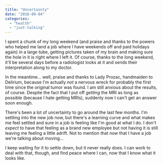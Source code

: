 ```yaml
---
title: "Uncertainty"
date: "2016-09-04"
categories: 
  - "health"
  - "just-talking"
---
```


I spent a chunk of my long weekend (and praise and thanks to the powers who helped me land a job where I have weekends off and paid holidays again) in a large tube, getting pictures taken of my brain and making sure the hole in it is right where I left it. Of course, thanks to the long weekend, it'll be several days before a radiologist looks at it and sends their interpretation along to my doctor.

In the meantime... well, praise and thanks to Lady Prozac, handmaiden to Delirium, because I'm actually _not_ a nervous wreck for probably the first time since the original tumor was found. I am still anxious about the results, of course. Despite the fact that I put off _getting_ the MRI as long as possible (because I hate getting MRIs), suddenly now I can't get an answer soon enough.

There's been a lot of uncertainty to go around the last few months. I'm settling into the new job now, but there's a learning curve and what makes me feel settled and sure in a job is feeling like I'm good at what I do. I don't _expect_ to have that feeling as a brand new employee but not having it is still leaving me feeling a little adrift. Not to mention that now that I have a job we're talking about moving... 

I keep waiting for it to settle down, but it never really does. I can work to deal with that, though, and find peace where I can, now that I know what it looks like.
